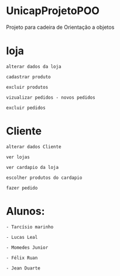 # UnicapProjetoPOO
Projeto para cadeira de Orientação a objetos


# loja

    alterar dados da loja

    cadastrar produto

    excluir produtos

    vizualizar pedidos - novos pedidos

    excluir pedidos


# Cliente

    alterar dados Cliente

    ver lojas

    ver cardapio da loja

    escolher produtos do cardapio

    fazer pedido


# Alunos:

    - Tarcísio marinho

    - Lucas Leal

    - Momedes Junior

    - Félix Ruan

    - Jean Duarte
